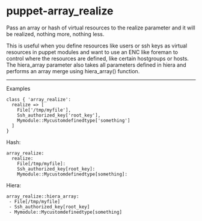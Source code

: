 # puppet-array_realize

Pass an array or hash of virtual resources to the realize parameter and it will be realized, nothing more, nothing less.

This is useful when you define resources like users or ssh keys as virtual resources in puppet modules and want to use an ENC like foreman to control where the resources are defined, like certain hostgroups or hosts. The hiera_array parameter also takes all parameters defined in hiera and performs an array merge using hiera_array() function.

---

Examples
```
class { 'array_realize':
  realize => [
    File['/tmp/myfile'],
    Ssh_authorized_key['root_key'],
    Mymodule::Mycustomdefinedtype['something']
  ]
}
```
Hash: 
``` 
array_realize: 
  realize: 
    File[/tmp/myfile]:
    Ssh_authorized_key[root_key]:
    Mymodule::Mycustomdefinedtype[something]:
```
Hiera: 
``` 
array_realize::hiera_array: 
 - File[/tmp/myfile]
 - Ssh_authorized_key[root_key]
 - Mymodule::Mycustomdefinedtype[something]
```
